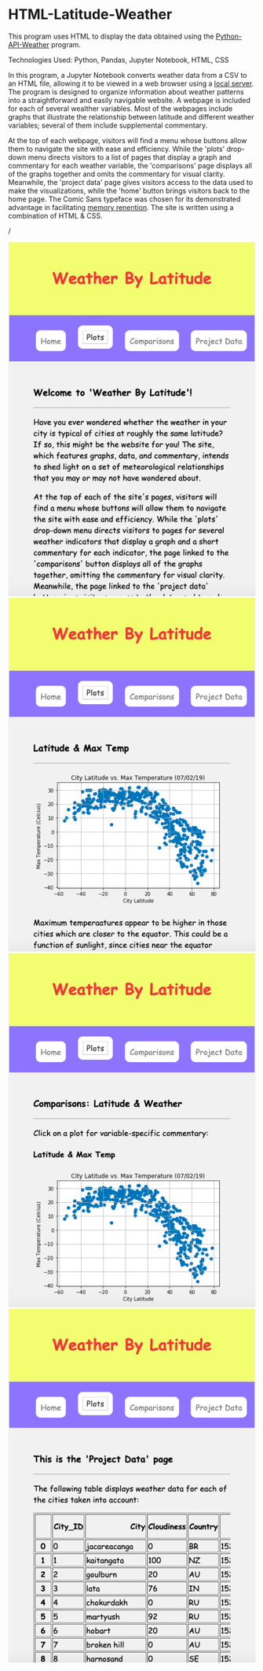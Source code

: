 # HTML-Latitude-Weather
This program uses HTML to display the data obtained using the [Python-API-Weather](https://github.com/finnwurtz/Python-API-Weather) program.

Technologies Used: Python, Pandas, Jupyter Notebook, HTML, CSS

In this program, a Jupyter Notebook converts weather data from a CSV to an HTML file, allowing it to be viewed in a web browser using a [local server](https://developer.mozilla.org/en-US/docs/Learn/Common_questions/set_up_a_local_testing_server). The program is designed to organize information about weather patterns into a straightforward and easily navigable website. A webpage is included for each of several wealther variables. Most of the webpages include graphs that illustrate the relationship between latitude and different weather variables; several of them include supplemental commentary.

At the top of each webpage, visitors will find a menu whose buttons allow them to navigate the site with ease and efficiency. While the 'plots' drop-down menu directs visitors to a list of pages that display a graph and commentary for each weather variable, the 'comparisons' page displays all of the graphs together and omits the commentary for visual clarity. Meanwhile, the 'project data' page gives visitors access to the data used to make the visualizations, while the 'home' button brings visitors back to the home page. The Comic Sans typeface was chosen for its demonstrated advantage in facilitating [memory renention](https://www.princeton.edu/news/2010/10/28/font-focus-making-ideas-harder-read-may-make-them-easier-retain). The site is written using a combination of HTML & CSS.

/

![Landing Page Screenshot](screenshots/landing_page_screenshot.png)![Maximum Temperature Plot Screenshot](screenshots/max_temp_plot_screenshot.png)
![Comparisons Page Screenshot](screenshots/comparisons_screenshot.png)![Data Page Screenshot](screenshots/project_data_screenshot.png)
